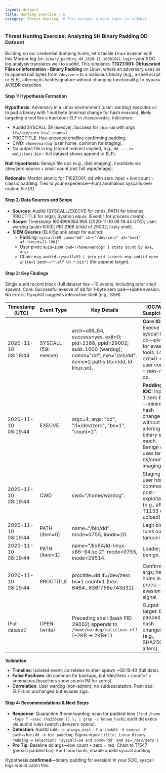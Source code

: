 ```yaml
---
layout: default
title: Hunting Exercise - 6
category: Threat-Hunting  # This becomes a main topic in sidebar
---
```



### Threat Hunting Exercise: Analyzing SH Binary Padding DD Dataset

Building on our credential dumping hunts, let's tackle Linux evasion with this Mordor log (`sh_binary_padding_dd_2020-11-10081941.log`)—your SOC log analysis translates well to auditd. This simulates **T1027.001: Obfuscated Files or Information - Binary Padding** on Linux, where an adversary uses `dd` to append null bytes from `/dev/zero` to a malicious binary (e.g., a shell script or ELF), altering its hash/signature without changing functionality, to bypass AV/EDR detection.

#### Step 1: Hypothesis Formation
**Hypothesis**: Adversary in a Linux environment (user: wardog) executes `dd` to pad a binary with 1 null byte (minimal change for hash evasion), likely targeting a tool like a backdoor ELF in `/home/wardog`. Indicators:
- Auditd SYSCALL 59 (execve): Success for `/bin/dd` with args `if=/dev/zero bs=1 count=1`.
- PROCTITLE: Hex-encoded cmdline confirming padding.
- CWD: `/home/wardog` (user home, common for staging).
- No output file in log (stdout redirect implied, e.g., `dd ... >> malicious.bin`—full dataset shows append to ELF).

**Null Hypothesis**: Benign file ops (e.g., disk imaging). Invalidate via /dev/zero source + small count (not full wipe/image).

**Rationale**: Mordor atomic for T1027.001; dd with zero input + low count = classic padding. Ties to your experience—hunt anomalous syscalls over routine file I/O.

#### Step 2: Data Sources and Scope
- **Sources**: Auditd (SYSCALL/EXECVE for cmds, PATH for binaries, PROCTITLE for args); Sysmon equiv. (Event 1 for process create).
- **Scope**: Timestamp 1604996384.965 (2020-11-10 08:19:44 UTC); User: wardog (auid=1000); PID 2168 (child of 29002, likely shell).
- **SIEM Queries** (ELK/Splunk adapt for auditd):
  - Padding: `syscall=59 comm="dd" a1~="/dev/zero" a2="bs=1" a3~"count=[1-100]"`
  - User pivot: `auid=1000 cwd="/home/wardog" | stats count by exe, argc`
  - Chain: `msg.auditd.syscall=59 | join pid [search msg.auditd.open write=1 path~="*.elf OR *.bin"]` (for append target).

#### Step 3: Key Findings
Single audit record block (full dataset has ~10 events, including prior shell spawn). Core: Successful execve of dd for 1-byte zero pad—subtle evasion. No errors; tty=pts0 suggests interactive shell (e.g., SSH).

| Timestamp (UTC) | Event Type | Key Details | IOC/Why Suspicious? |
|-----------------|------------|-------------|---------------------|
| 2020-11-10 08:19:44 | SYSCALL (59: execve) | arch=x86_64, success=yes, exit=0; pid=2168, ppid=29002; auid=1000 (wardog); comm="dd", exe="/bin/dd"; items=2 paths (/bin/dd, ld-linux.so). | **Core IOC**: Execve syscall for dd—pivot for evasion tools. Low exit=0 + user context = non-root op. |
| 2020-11-10 08:19:44 | EXECVE | argc=4; args: "dd", "if=/dev/zero", "bs=1", "count=1". | **Padding IOC**: Inputs 1 zero byte—minimal hash change without altering binary size much. Benign dd uses larger bs/count for imaging. |
| 2020-11-10 08:19:44 | CWD | cwd="/home/wardog". | Staging in user home; common for post-exploitation (e.g., after T1133 ext upload). |
| 2020-11-10 08:19:44 | PATH (item=0) | name="/bin/dd", mode=0755, inode=20. | Legit binary; rules out tampering. |
| 2020-11-10 08:19:44 | PATH (item=1) | name="/lib64/ld-linux-x86-64.so.2", mode=0755, inode=29514. | Loader; benign. |
| 2020-11-10 08:19:44 | PROCTITLE | proctitle=dd if=/dev/zero bs=1 count=1 (hex: 6464...636f756e743d31). | Confirms args; hex hides in procs—evasion signal. |
| (Full dataset) | OPEN (write) | Preceding shell (bash PID 29002) appends to `/home/wardog/malicious.elf` (~2KB → 2KB+1). | Output target: ELF padded; hash changes (e.g., SHA256 alters). |

**Validation**:
- **Timeline**: Isolated event; correlates to shell spawn ~08:19:40 (full data).
- **False Positives**: dd common for backups, but /dev/zero + count=1 = anomalous (baselines show count>1M for zeros).
- **Correlation**: User wardog (non-admin); no suid/escalation. Post-pad: ELF runs unchanged but evades sigs.

#### Step 4: Recommendations & Next Steps
- **Response**: Quarantine /home/wardog; scan for padded bins (`find /home -type f -exec sha256sum {} \; | grep -v known_hash`); audit dd execs via auditd rules (watch /dev/zero opens).
- **Detection**: Auditd rule: `-a always,exit -F arch=b64 -S execve -F path=/bin/dd -k bin_padding`; Sigma equiv.: `title: Linux Binary Padding` → `selection: (syscall=59 and comm='dd' and a1='/dev/zero')`.
- **Pro Tip**: Baseline dd args—low count + zero = red. Chain to T1547 (persist padded bin). For Linux hunts, enable auditd syscall auditing.

Hypothesis **confirmed**—binary padding for evasion! In your SOC, syscall logs would catch this. 
